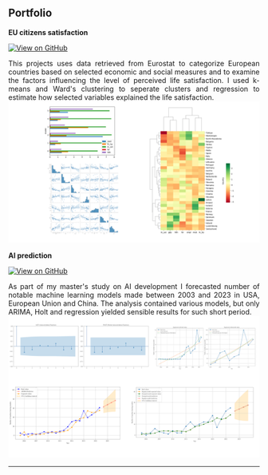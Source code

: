 ## Portfolio


**EU citizens satisfaction** <br>

[![View on GitHub](https://img.shields.io/badge/GitHub-View_on_GitHub-blue?logo=GitHub)](https://github.com/kacper22g/EU_citizens_satisfaction)

<div style="text-align: justify">This projects uses data retrieved from Eurostat to categorize European countries based on selected economic and social measures and to examine the factors influencing the level of perceived life satisfaction. I used k-means and Ward's clustering to seperate clusters and regression to estimate how selected variables explained the life satisfaction.
</div>

<center><img src="./images/EU_satisfaction.png?raw=true"/></center>

**AI prediction** <br>

[![View on GitHub](https://img.shields.io/badge/GitHub-View_on_GitHub-blue?logo=GitHub)](https://github.com/kacper22g/AI_prediction)

<div style="text-align: justify">As part of my master's study on AI development I forecasted number of notable machine learning models made between 2003 and 2023 in USA, European Union and China. The analysis contained various models, but only ARIMA, Holt and regression yielded sensible results for such short period.
</div>

<center><img src="./images/ai_prediction.png?raw=true"/></center>

---

